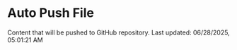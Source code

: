# Auto Push File

Content that will be pushed to GitHub repository.
Last updated: 06/28/2025, 05:01:21 AM
